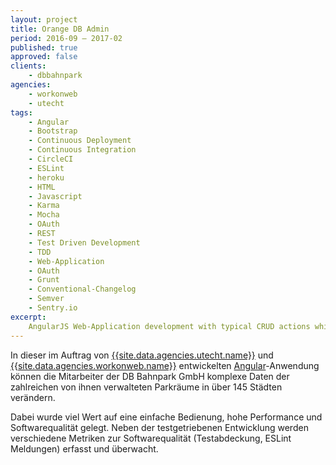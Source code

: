 ```yaml
---
layout: project
title: Orange DB Admin
period: 2016-09 – 2017-02
published: true
approved: false
clients:
    - dbbahnpark
agencies:
    - workonweb
    - utecht
tags:
    - Angular
    - Bootstrap
    - Continuous Deployment
    - Continuous Integration
    - CircleCI
    - ESLint
    - heroku
    - HTML
    - Javascript
    - Karma
    - Mocha
    - OAuth
    - REST
    - Test Driven Development
    - TDD
    - Web-Application
    - OAuth
    - Grunt
    - Conventional-Changelog
    - Semver
    - Sentry.io
excerpt:
    AngularJS Web-Application development with typical CRUD actions which consumes a REST-Service and authenticates with OAuth2. Used by Continuous Deployment, Test Driven Development.
---
```

In dieser im Auftrag von  [{{site.data.agencies.utecht.name}}]({{site.data.agencies.utecht.url}}) und [{{site.data.agencies.workonweb.name}}]({{site.data.agencies.workonweb.url}}) entwickelten [Angular](https://angularjs.org/)-Anwendung können die Mitarbeiter der DB Bahnpark GmbH komplexe Daten der zahlreichen von ihnen verwalteten Parkräume in über 145 Städten verändern.

Dabei wurde viel Wert auf eine einfache Bedienung, hohe Performance und Softwarequalität gelegt. Neben der testgetriebenen Entwicklung werden verschiedene Metriken zur Softwarequalität (Testabdeckung, ESLint Meldungen) erfasst und überwacht.
